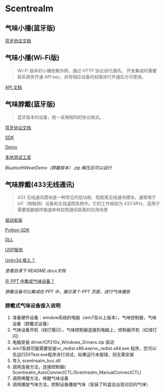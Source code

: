 # Scentrealm

## 气味小播(蓝牙版)

[蓝牙协议文档](https://github.com/Scentrealm/Bluetooth)

## 气味小播(Wi-Fi版)

> Wi-Fi 版本的小播依赖外网，通过 HTTP 协议进行通讯。
> 开发集成时需要联系商务开通 API key，并将相应设备的权限进行开通后方可使用。

[API 文档](https://github.com/Scentrealm/API)

## 气味脖戴(蓝牙版)

> 蓝牙版本的设备，统一采用相同的协议格式。

[蓝牙协议文档](https://github.com/Scentrealm/Bluetooth)

[SDK](https://github.com/Scentrealm/neck-scent-player/tree/main/BluetoothSDK)

[Demo](https://github.com/Scentrealm/neck-scent-player/tree/main/demo)

[本地测试工具](https://github.com/Scentrealm/neck-scent-player/tree/main/tools)

*BluetoothWearDemo（脖戴版本）.zip 解压后可以运行*

## 气味脖戴(433无线通讯)

> 433 无线通讯模块是一种常见的低功耗、短距离无线通讯模块，通常用于 IoT（物联网）设备和无线遥控系统中。它的工作频段为 433 MHz，适用于需要低数据传输速率和较短通讯距离的应用场景

[驱动安装](https://github.com/Scentrealm/neck-scent-player/tree/main/driver)

[Python SDK](https://github.com/Scentrealm/neckwearsdks)

[DLL](https://github.com/Scentrealm/neck-scent-player/tree/main/Scentrealm_bcc)

[UDP服务](https://github.com/Scentrealm/neck-scent-player/tree/main/%E8%84%96%E6%88%B4%E8%AE%BE%E5%A4%87UDP%E6%9C%8D%E5%8A%A1)

[Unity3d 接入？](https://github.com/Scentrealm/neck-scent-player/tree/main/Scentrealm_bcc)

*查看目录下 README.docx文档*

[在 PPT 中集成气味设备？](https://github.com/Scentrealm/scent-ppt)

*脖戴设备可以集成在 PPT 中，展示某个 PPT 页面，进行气味播放*

### 脖戴式气味设备接入说明

1. 准备硬件设备：window系统的电脑（win7及以上版本），气味控制器，气味设备（脖戴式设备）
2. 气味设备开机（绿灯慢闪），气味控制器连接到电脑上，控制器开机（红绿灯闪）
3. 电脑安装 driver/CP210x_Windows_Drivers.zip 驱动
4. win7系统可能需要安装vc_redist.x86.exe/vc_redist.x64.exe 程序，您可以先运行DllTest.exe程序进行测试，如果运行未报错，则无需安装
5. 导入 scentrealm_bcc.dll
6. 调用连接方法，连接控制器( Scentrealm_AutoConnectCTL/Scentrealm_ManualConnectCTL)
7. 调用唤醒方法，唤醒气味设备
8. 调用播放气味方法，控制设备播放气味（安装了料盒会出现对应的气味）
